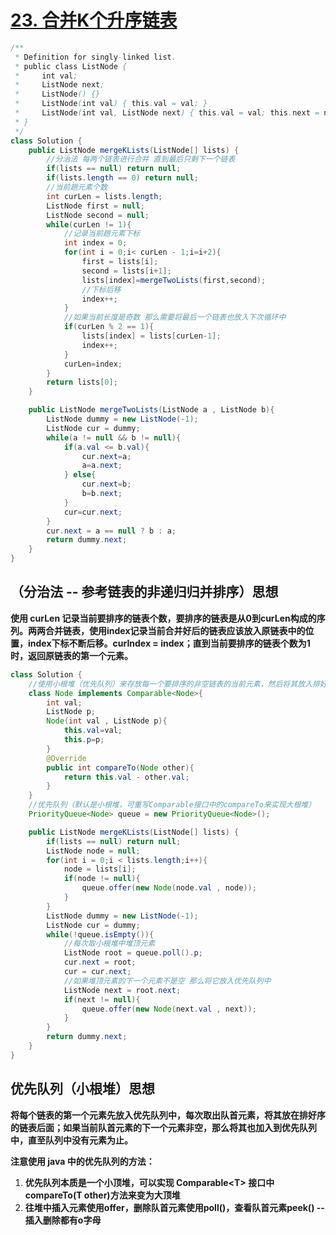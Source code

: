 # [23. 合并K个升序链表](https://leetcode-cn.com/problems/merge-k-sorted-lists/)

```java
/**
 * Definition for singly-linked list.
 * public class ListNode {
 *     int val;
 *     ListNode next;
 *     ListNode() {}
 *     ListNode(int val) { this.val = val; }
 *     ListNode(int val, ListNode next) { this.val = val; this.next = next; }
 * }
 */
class Solution {
    public ListNode mergeKLists(ListNode[] lists) {
        //分治法 每两个链表进行合并 直到最后只剩下一个链表
        if(lists == null) return null;
        if(lists.length == 0) return null;
        //当前趟元素个数
        int curLen = lists.length;
        ListNode first = null;
        ListNode second = null;
        while(curLen != 1){
            //记录当前趟元素下标
            int index = 0;
            for(int i = 0;i< curLen - 1;i=i+2){
                first = lists[i];
                second = lists[i+1];
                lists[index]=mergeTwoLists(first,second);
                //下标后移
                index++;
            }
            //如果当前长度是奇数 那么需要将最后一个链表也放入下次循环中
            if(curLen % 2 == 1){
                lists[index] = lists[curLen-1];
                index++;
            }
            curLen=index;        
        }
        return lists[0];
    }

    public ListNode mergeTwoLists(ListNode a , ListNode b){
        ListNode dummy = new ListNode(-1);
        ListNode cur = dummy;
        while(a != null && b != null){
            if(a.val <= b.val){
                cur.next=a;
                a=a.next;
            } else{
                cur.next=b;
                b=b.next;
            }
            cur=cur.next;
        }
        cur.next = a == null ? b : a;
        return dummy.next;
    }
}
```

## （分治法 -- 参考链表的非递归归并排序）思想

**使用 curLen 记录当前要排序的链表个数，要排序的链表是从0到curLen构成的序列。两两合并链表，使用index记录当前合并好后的链表应该放入原链表中的位置，index下标不断后移。curIndex = index；直到当前要排序的链表个数为1时，返回原链表的第一个元素。**



```java
class Solution {
    //使用小根堆（优先队列）来存放每一个要排序的非空链表的当前元素，然后将其放入排好序的链表中
    class Node implements Comparable<Node>{
        int val;
        ListNode p;
        Node(int val , ListNode p){
            this.val=val;
            this.p=p;
        }
        @Override
        public int compareTo(Node other){
            return this.val - other.val;
        } 
    }
    //优先队列（默认是小根堆，可重写Comparable接口中的compareTo来实现大根堆）
    PriorityQueue<Node> queue = new PriorityQueue<Node>();

    public ListNode mergeKLists(ListNode[] lists) {
        if(lists == null) return null;
        ListNode node = null;
        for(int i = 0;i < lists.length;i++){
            node = lists[i];
            if(node != null){
                queue.offer(new Node(node.val , node));
            }
        }
        ListNode dummy = new ListNode(-1);
        ListNode cur = dummy;
        while(!queue.isEmpty()){
            //每次取小根堆中堆顶元素
            ListNode root = queue.poll().p;
            cur.next = root;
            cur = cur.next;
            //如果堆顶元素的下一个元素不是空 那么将它放入优先队列中
            ListNode next = root.next;
            if(next != null){
                queue.offer(new Node(next.val , next));
            } 
        }
        return dummy.next;
    }
}
```

## 优先队列（小根堆）思想

**将每个链表的第一个元素先放入优先队列中，每次取出队首元素，将其放在排好序的链表后面；如果当前队首元素的下一个元素非空，那么将其也加入到优先队列中，直至队列中没有元素为止。**

**注意使用 java 中的优先队列的方法：**

1. **优先队列本质是一个小顶堆，可以实现 Comparable\<T> 接口中 compareTo(T other)方法来变为大顶堆**
2. **往堆中插入元素使用offer，删除队首元素使用poll()，查看队首元素peek() -- 插入删除都有o字母**